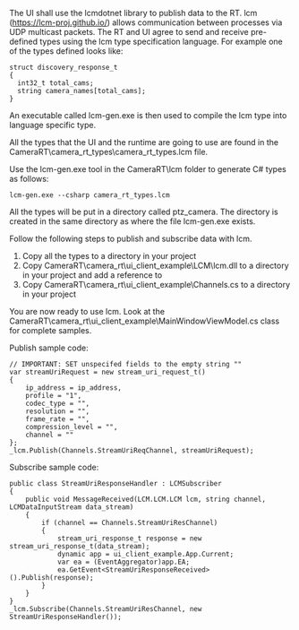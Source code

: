 The UI shall use the lcmdotnet library to publish data to the RT. lcm (https://lcm-proj.github.io/) allows communication between processes via UDP multicast packets. The RT and UI agree to send and receive pre-defined types using the lcm type specification language. For example one of the types defined looks like:

    struct discovery_response_t
    {
      int32_t total_cams;
      string camera_names[total_cams];
    }

An executable called lcm-gen.exe is then used to compile the lcm type into language specific type. 


All the types that the UI and the runtime are going to use are found in the CameraRT\camera_rt_types\camera_rt_types.lcm file.

Use the lcm-gen.exe tool in the CameraRT\lcm folder to generate C# types as follows:

    lcm-gen.exe --csharp camera_rt_types.lcm

All the types will be put in a directory called ptz_camera. The directory is created in the same directory as where the file lcm-gen.exe exists.

Follow the following steps to publish and subscribe data with lcm.
<ol>
<li> Copy all the types to a directory in your project </li>
<li> Copy CameraRT\camera_rt\ui_client_example\LCM\lcm.dll to a directory in your project and add a reference to <lcm.dll> </li>
<li> Copy CameraRT\camera_rt\ui_client_example\Channels.cs to a directory in your project </li>
</ol>

You are now ready to use lcm. Look at the CameraRT\camera_rt\ui_client_example\MainWindowViewModel.cs class for complete samples.

Publish sample code:

    // IMPORTANT: SET unspecifed fields to the empty string ""
    var streamUriRequest = new stream_uri_request_t()
    {                
        ip_address = ip_address,
        profile = "1",
        codec_type = "",
        resolution = "",
        frame_rate = "",
        compression_level = "",
        channel = ""
    };
    _lcm.Publish(Channels.StreamUriReqChannel, streamUriRequest);

Subscribe sample code:

    public class StreamUriResponseHandler : LCMSubscriber
    {
        public void MessageReceived(LCM.LCM.LCM lcm, string channel, LCMDataInputStream data_stream)
        {
            if (channel == Channels.StreamUriResChannel)
            {
                stream_uri_response_t response = new stream_uri_response_t(data_stream);
                dynamic app = ui_client_example.App.Current;
                var ea = (EventAggregator)app.EA;
                ea.GetEvent<StreamUriResponseReceived>().Publish(response);
            }
        }
    }
    _lcm.Subscribe(Channels.StreamUriResChannel, new StreamUriResponseHandler());



